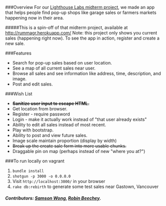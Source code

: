 ###Overview
For our [Lighthouse Labs midterm project](https://github.com/jerath/junk-hunters), we made an app that helps people find pop-up shops like garage sales or farmers markets happening now in their area.

#####This is a spin-off of that midterm project, available at http://rummagr.herokuapp.com/
Note: this project only shows you current sales (happening right now). To see the app in action, register and create a new sale.

###Features
* Search for pop-up sales based on user location.
* See a map of all current sales near user.
* Browse all sales and see information like address, time, description, and image.
* Post and edit sales.

###Wish List
* ~~**Sanitize user input to escape HTML.**~~
* Get location from browser.
* Register - require password
* Login - make it actually work instead of "that user already exists"
* Ability to edit all sales instead of most recent.
* Play with bootstrap.
* Ability to post and view future sales.
* Image scale maintain proportion (display by width)
* ~~Break up the create sale form into more usable chunks.~~
* Draggable pin on map (perhaps instead of new "where you at?")

###To run locally on vagrant
1. `bundle install`
2. `shotgun -p 3000 -o 0.0.0.0`
3. Visit `http://localhost:3000/` in your browser
4. `rake db:rebirth` to generate some test sales near Gastown, Vancouver

##### Contributors: [Samson Wong](https://github.com/samwongson), [Robin Beechey](https://github.com/robinbeechey).
